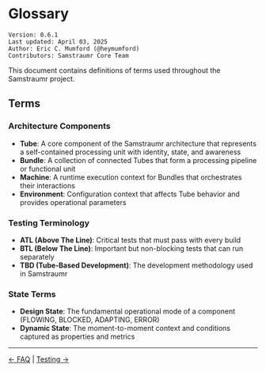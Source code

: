 # Glossary

```
Version: 0.6.1
Last updated: April 03, 2025
Author: Eric C. Mumford (@heymumford)
Contributors: Samstraumr Core Team
```

This document contains definitions of terms used throughout the Samstraumr project.

## Terms

### Architecture Components

- **Tube**: A core component of the Samstraumr architecture that represents a self-contained processing unit with identity, state, and awareness
- **Bundle**: A collection of connected Tubes that form a processing pipeline or functional unit
- **Machine**: A runtime execution context for Bundles that orchestrates their interactions
- **Environment**: Configuration context that affects Tube behavior and provides operational parameters

### Testing Terminology

- **ATL (Above The Line)**: Critical tests that must pass with every build
- **BTL (Below The Line)**: Important but non-blocking tests that can run separately
- **TBD (Tube-Based Development)**: The development methodology used in Samstraumr

### State Terms

- **Design State**: The fundamental operational mode of a component (FLOWING, BLOCKED, ADAPTING, ERROR)
- **Dynamic State**: The moment-to-moment context and conditions captured as properties and metrics

---

[← FAQ](./FAQ.md) | [Testing →](./Testing.md)